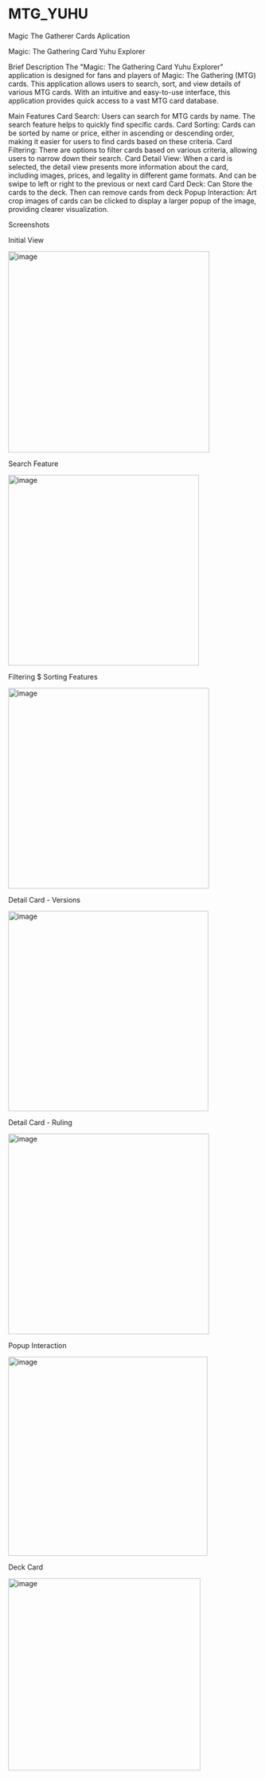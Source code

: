 # MTG_YUHU
Magic The Gatherer Cards Aplication

Magic: The Gathering Card Yuhu Explorer

Brief Description
The "Magic: The Gathering Card Yuhu Explorer" application is designed for fans and players of Magic: The Gathering (MTG) cards. This application allows users to search, sort, and view details of various MTG cards. With an intuitive and easy-to-use interface, this application provides quick access to a vast MTG card database.

Main Features
Card Search: Users can search for MTG cards by name. The search feature helps to quickly find specific cards.
Card Sorting: Cards can be sorted by name or price, either in ascending or descending order, making it easier for users to find cards based on these criteria.
Card Filtering: There are options to filter cards based on various criteria, allowing users to narrow down their search.
Card Detail View: When a card is selected, the detail view presents more information about the card, including images, prices, and legality in different game formats. And can be swipe to left or right to the previous or next card
Card Deck: Can Store the cards to the deck. Then can remove cards from deck
Popup Interaction: Art crop images of cards can be clicked to display a larger popup of the image, providing clearer visualization.


Screenshots

Initial View

<img width="404" alt="image" src="https://github.com/JeffriLieca/MTG_YUHU/assets/95264893/12d81503-7c7b-43a8-8228-800e3eff9367">



Search Feature

<img width="383" alt="image" src="https://github.com/JeffriLieca/MTG_YUHU/assets/95264893/70cb5201-a9c5-497b-9f68-12f6c4a41e7e">



Filtering $ Sorting Features

<img width="403" alt="image" src="https://github.com/JeffriLieca/MTG_YUHU/assets/95264893/474c572f-9c0f-48c5-9552-488ddb73e416">



Detail Card - Versions

<img width="402" alt="image" src="https://github.com/JeffriLieca/MTG_YUHU/assets/95264893/82159cec-116b-444f-85dc-0e0e13dea7c0">


Detail Card - Ruling

<img width="403" alt="image" src="https://github.com/JeffriLieca/MTG_YUHU/assets/95264893/cf4d9f5f-b98e-4427-be6f-c1c7c9981b12">



Popup Interaction

<img width="400" alt="image" src="https://github.com/JeffriLieca/MTG_YUHU/assets/95264893/d143a0bc-a5d6-4237-9713-bc55e7b3ccb3">


Deck Card

<img width="386" alt="image" src="https://github.com/JeffriLieca/MTG_YUHU/assets/95264893/6d7b9c99-4509-4925-b11b-735091bc9d0e">



